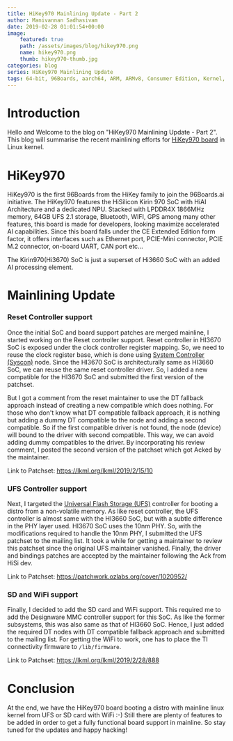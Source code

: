 ```yaml
---
title: HiKey970 Mainlining Update - Part 2
author: Manivannan Sadhasivam
date: 2019-02-28 01:01:54+00:00
image:
    featured: true
    path: /assets/images/blog/hikey970.png
    name: hikey970.png
    thumb: hikey970-thumb.jpg
categories: blog
series: HiKey970 Mainlining Update
tags: 64-bit, 96Boards, aarch64, ARM, ARMv8, Consumer Edition, Kernel, Linux, HiKey, HiKey970, SoC, Mainlining, Reset, UFS, SD, MMC, WiFi, Bluetooth, SDIO, Upstreaming, AI, NPU
---
```


# Introduction

Hello and Welcome to the blog on "HiKey970 Mainlining Update - Part 2". This
blog will summarise the recent mainlining efforts for [HiKey970 board](https://www.96boards.org/product/hikey970/) in Linux kernel.

# HiKey970

HiKey970 is the first 96Boards from the HiKey family to join the 96Boards.ai
initiative. The HiKey970 features the HiSilicon Kirin 970 SoC with HiAI
Architecture and a dedicated NPU. Stacked with LPDDR4X 1866MHz memory, 64GB
UFS 2.1 storage, Bluetooth, WIFI, GPS among many other features, this board
is made for developers, looking maximize accelerated AI capabilities. Since
this board falls under the CE Extended Edition form factor, it offers
interfaces such as Ethernet port, PCIE-Mini connector, PCIE M.2 connector,
on-board UART, CAN port etc...

The Kirin970(Hi3670) SoC is just a superset of Hi3660 SoC with an added AI
processing element.

# Mainlining Update

### Reset Controller support

Once the initial SoC and board support patches are merged mainline, I started
working on the Reset controller support. Reset controller in HI3670 SoC is
exposed under the clock controller register mapping. So, we need to reuse the
clock register base, which is done using
[System Controller
(Syscon)](https://github.com/torvalds/linux/blob/master/Documentation/devicetree/bindings/mfd/syscon.txt)
node. Since the HI3670 SoC is architecturally same as HI3660 SoC, we can reuse
the same reset controller driver. So, I added a new compatible for the HI3670
SoC and submitted the first version of the patchset.

But I got a comment from the reset maintainer to use the DT fallback approach
instead of creating a new compatible which does nothing. For those who don't
know what DT compatible fallback approach, it is nothing but adding a dummy DT
compatible to the node and adding a second compatible. So if the first
compatible driver is not found, the node (device) will bound to the driver with
second compatible. This way, we can avoid adding dummy compatibles to the
driver. By incorporating his review comment, I posted the second version of the
patchset which got Acked by the maintainer.

Link to Patchset: https://lkml.org/lkml/2019/2/15/10

### UFS Controller support

Next, I targeted the [Universal Flash Storage
(UFS)](https://en.wikipedia.org/wiki/Universal_Flash_Storage) controller for
booting a distro from a non-volatile memory. As like reset controller, the UFS
controller is almost same with the HI3660 SoC, but with a subtle difference in
the PHY layer used. HI3670 SoC uses the 10nm PHY. So, with the modifications
required to handle the 10nm PHY, I submitted the UFS patchset to the mailing
list. It took a while for getting a maintainer to review this patchset since the
original UFS maintainer vanished. Finally, the driver and bindings patches are
accepted by the maintainer following the Ack from HiSi dev.

Link to Patchset: https://patchwork.ozlabs.org/cover/1020952/

### SD and WiFi support

Finally, I decided to add the SD card and WiFi support. This required me to add
the Designware MMC controller support for this SoC. As like the former
subsystems, this was also same as that of HI3660 SoC. Hence, I just added the
required DT nodes with DT compatible fallback approach and submitted to the
mailing list. For getting the WiFi to work, one has to place the TI connectivity
firmware to `/lib/firmware`.

Link to Patchset: https://lkml.org/lkml/2019/2/28/888

# Conclusion

At the end, we have the HiKey970 board booting a distro with mainline linux
kernel from UFS or SD card with WiFi :-) Still there are plenty of features to
be added in order to get a fully functional board support in mainline. So stay
tuned for the updates and happy hacking!
